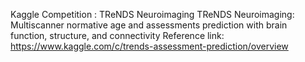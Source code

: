 Kaggle Competition : TReNDS Neuroimaging
TReNDS Neuroimaging: Multiscanner normative age and assessments prediction with brain function, structure, and connectivity
			Reference link: https://www.kaggle.com/c/trends-assessment-prediction/overview
